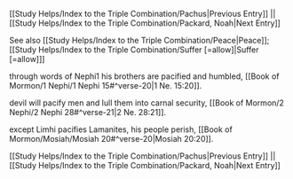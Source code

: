 [[Study Helps/Index to the Triple Combination/Pachus|Previous Entry]]  ||  [[Study Helps/Index to the Triple Combination/Packard, Noah|Next Entry]]

 See also [[Study Helps/Index to the Triple Combination/Peace|Peace]]; [[Study Helps/Index to the Triple Combination/Suffer [=allow]|Suffer [=allow]]]

 through words of Nephi1 his brothers are pacified and humbled, [[Book of Mormon/1 Nephi/1 Nephi 15#^verse-20|1 Ne. 15:20]].

 devil will pacify men and lull them into carnal security, [[Book of Mormon/2 Nephi/2 Nephi 28#^verse-21|2 Ne. 28:21]].

 except Limhi pacifies Lamanites, his people perish, [[Book of Mormon/Mosiah/Mosiah 20#^verse-20|Mosiah 20:20]].

[[Study Helps/Index to the Triple Combination/Pachus|Previous Entry]]  ||  [[Study Helps/Index to the Triple Combination/Packard, Noah|Next Entry]]